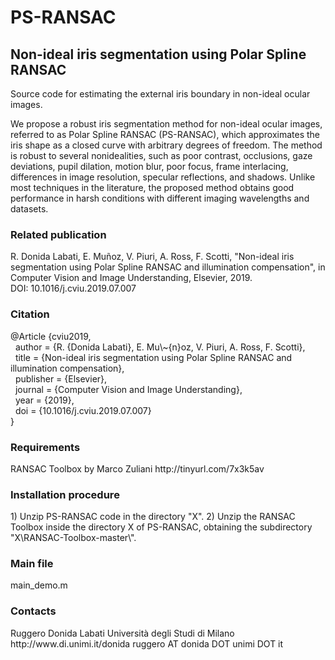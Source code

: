 # PS-RANSAC 
<h2>Non-ideal iris segmentation using Polar Spline RANSAC</h2>

Source code for estimating the external iris boundary in non-ideal ocular images.

We propose a robust iris segmentation method for non-ideal ocular images, referred to as Polar Spline RANSAC (PS-RANSAC), which approximates the iris shape as a closed curve with arbitrary degrees of freedom. The method is robust to several nonidealities, such as poor contrast, occlusions, gaze deviations, pupil dilation, motion blur, poor focus, frame interlacing, differences in image resolution,
specular reflections, and shadows. Unlike most techniques in the literature, the proposed method obtains good performance in harsh conditions with different imaging wavelengths and datasets.

<h3>Related publication</h3>
<p>
R. Donida Labati, E. Muñoz, V. Piuri, A. Ross, F. Scotti, "Non-ideal iris segmentation using Polar Spline RANSAC and illumination compensation", in Computer Vision and Image Understanding, Elsevier, 2019.<br>
DOI: 10.1016/j.cviu.2019.07.007
</p>

<h3>Citation</h3>
<p>
@Article {cviu2019,<br>
  &nbsp;&nbsp;author = {R. {Donida Labati}, E. Mu\~{n}oz, V. Piuri, A. Ross, F. Scotti},<br>
  &nbsp;&nbsp;title = {Non-ideal iris segmentation using Polar Spline RANSAC and illumination compensation},<br>
  &nbsp;&nbsp;publisher = {Elsevier},<br>
  &nbsp;&nbsp;journal = {Computer Vision and Image Understanding},<br>
  &nbsp;&nbsp;year = {2019},<br>
  &nbsp;&nbsp;doi = {10.1016/j.cviu.2019.07.007}<br>
}
</p>

<h3>Requirements</h3>
RANSAC Toolbox by Marco Zuliani
http://tinyurl.com/7x3k5av

<h3>Installation procedure</h3>
1) Unzip PS-RANSAC code in the directory "X".
2) Unzip the RANSAC Toolbox inside the directory X of PS-RANSAC, obtaining the subdirectory "X\RANSAC-Toolbox-master\".

<h3>Main file</h3>
main_demo.m

<h3>Contacts</h3>
Ruggero Donida Labati
Università degli Studi di Milano
http://www.di.unimi.it/donida
ruggero AT donida DOT unimi DOT it

